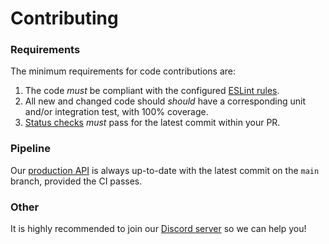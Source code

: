 # Contributing

### Requirements

The minimum requirements for code contributions are:

1. The code _must_ be compliant with the configured [ESLint rules](../.eslintrc.json).
2. All new and changed code should _should_ have a corresponding unit and/or integration test, with 100% coverage.
3. [Status checks](https://docs.github.com/en/pull-requests/collaborating-with-pull-requests/collaborating-on-repositories-with-code-quality-features/about-status-checks) _must_ pass for the latest commit within your PR.

### Pipeline

Our [production API](https://api.uoa-discords.com) is always up-to-date with the latest commit on the `main` branch, provided the CI passes.

### Other

It is highly recommended to join our [Discord server](https://discord.gg/XmdRWSCy2U) so we can help you!
